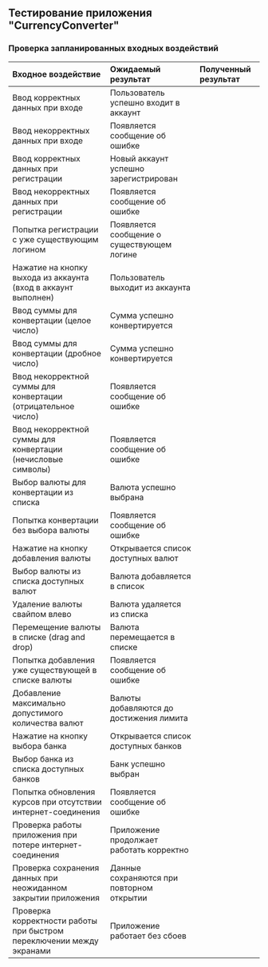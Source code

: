 ## Тестирование приложения "CurrencyConverter"

### Проверка запланированных входных воздействий

| Входное воздействие | Ожидаемый результат | Полученный результат |
|:---|:---|:---|
| Ввод корректных данных при входе | Пользователь успешно входит в аккаунт |  |
| Ввод некорректных данных при входе | Появляется сообщение об ошибке |  |
| Ввод корректных данных при регистрации | Новый аккаунт успешно зарегистрирован |  |
| Ввод некорректных данных при регистрации | Появляется сообщение об ошибке |  |
| Попытка регистрации с уже существующим логином | Появляется сообщение о существующем логине |  |
| Нажатие на кнопку выхода из аккаунта (вход в аккаунт выполнен) | Пользователь выходит из аккаунта |  |
| Ввод суммы для конвертации (целое число) | Сумма успешно конвертируется |  |
| Ввод суммы для конвертации (дробное число) | Сумма успешно конвертируется |  |
| Ввод некорректной суммы для конвертации (отрицательное число) | Появляется сообщение об ошибке |  |
| Ввод некорректной суммы для конвертации (нечисловые символы) | Появляется сообщение об ошибке |  |
| Выбор валюты для конвертации из списка | Валюта успешно выбрана |  |
| Попытка конвертации без выбора валюты | Появляется сообщение об ошибке |  |
| Нажатие на кнопку добавления валюты | Открывается список доступных валют |  |
| Выбор валюты из списка доступных валют | Валюта добавляется в список |  |
| Удаление валюты свайпом влево | Валюта удаляется из списка |  |
| Перемещение валюты в списке (drag and drop) | Валюта перемещается в списке |  |
| Попытка добавления уже существующей в списке валюты | Появляется сообщение об ошибке |  |
| Добавление максимально допустимого количества валют | Валюты добавляются до достижения лимита |  |
| Нажатие на кнопку выбора банка | Открывается список доступных банков |  |
| Выбор банка из списка доступных банков | Банк успешно выбран |  |
| Попытка обновления курсов при отсутствии интернет-соединения | Появляется сообщение об ошибке |  |
| Проверка работы приложения при потере интернет-соединения | Приложение продолжает работать корректно |  |
| Проверка сохранения данных при неожиданном закрытии приложения | Данные сохраняются при повторном открытии |  |
| Проверка корректности работы при быстром переключении между экранами | Приложение работает без сбоев |  |

